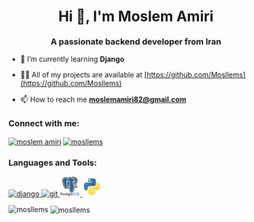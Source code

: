 <h1 align="center">Hi 👋, I'm Moslem Amiri</h1>
<h3 align="center">A passionate backend developer from Iran</h3>

- 🌱 I’m currently learning **Django**

- 👨‍💻 All of my projects are available at [https://github.com/Mosllems](https://github.com/Mosllems)

- 📫 How to reach me **moslemamiri82@gmail.com**

<h3 align="left">Connect with me:</h3>
<p align="left">
<a href="https://linkedin.com/in/moslem amiri" target="blank"><img align="center" src="https://raw.githubusercontent.com/rahuldkjain/github-profile-readme-generator/master/src/images/icons/Social/linked-in-alt.svg" alt="moslem amiri" height="30" width="40" /></a>
<a href="https://instagram.com/mosllems" target="blank"><img align="center" src="https://raw.githubusercontent.com/rahuldkjain/github-profile-readme-generator/master/src/images/icons/Social/instagram.svg" alt="mosllems" height="30" width="40" /></a>
</p>

<h3 align="left">Languages and Tools:</h3>
<p align="left"> <a href="https://www.djangoproject.com/" target="_blank" rel="noreferrer"> <img src="https://cdn.worldvectorlogo.com/logos/django.svg" alt="django" width="40" height="40"/> </a> <a href="https://git-scm.com/" target="_blank" rel="noreferrer"> <img src="https://www.vectorlogo.zone/logos/git-scm/git-scm-icon.svg" alt="git" width="40" height="40"/> </a> <a href="https://www.postgresql.org" target="_blank" rel="noreferrer"> <img src="https://raw.githubusercontent.com/devicons/devicon/master/icons/postgresql/postgresql-original-wordmark.svg" alt="postgresql" width="40" height="40"/> </a> <a href="https://www.python.org" target="_blank" rel="noreferrer"> <img src="https://raw.githubusercontent.com/devicons/devicon/master/icons/python/python-original.svg" alt="python" width="40" height="40"/> </a> </p>

<p><img align="left" src="https://github-readme-stats.vercel.app/api/top-langs?username=mosllems&show_icons=true&locale=en&layout=compact" alt="mosllems" /></p>

<p>&nbsp;<img align="center" src="https://github-readme-stats.vercel.app/api?username=mosllems&show_icons=true&locale=en" alt="mosllems" /></p>
